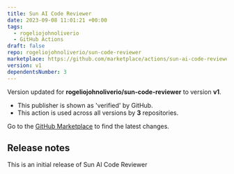 ```yaml
---
title: Sun AI Code Reviewer
date: 2023-09-08 11:01:21 +00:00
tags:
  - rogeliojohnoliverio
  - GitHub Actions
draft: false
repo: rogeliojohnoliverio/sun-code-reviewer
marketplace: https://github.com/marketplace/actions/sun-ai-code-reviewer
version: v1
dependentsNumber: 3
---
```



Version updated for **rogeliojohnoliverio/sun-code-reviewer** to version **v1**.
- This publisher is shown as 'verified' by GitHub.
- This action is used across all versions by **3** repositories.

Go to the [GitHub Marketplace](https://github.com/marketplace/actions/sun-ai-code-reviewer) to find the latest changes.

## Release notes

This is an initial release of Sun AI Code Reviewer
